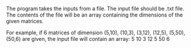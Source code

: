 The program takes the inputs from a file. The input file should be .txt file. 
The contents of the file will be an array containing the dimensions of the given matrices. 

For example, if 6 matrices of dimension (5,10), (10,3), (3,12), (12,5), (5,50), (50,6) are given, the input file will contain an array: 5 10 3 12 5 50 6
